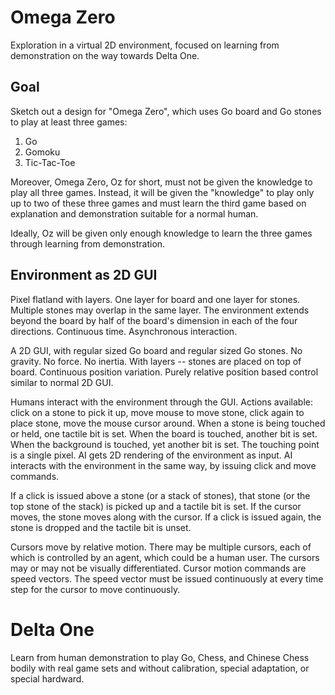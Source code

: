 # Omega Zero

Exploration in a virtual 2D environment, focused on learning from demonstration on the way towards Delta One.

## Goal

Sketch out a design for "Omega Zero", which uses Go board and Go stones to play at least three games:

1. Go
2. Gomoku
3. Tic-Tac-Toe

Moreover, Omega Zero, Oz for short, must not be given the knowledge to play all three games. Instead, it will be given the "knowledge" to play only up to two of these three games and must learn the third game based on explanation and demonstration suitable for a normal human.

Ideally, Oz will be given only enough knowledge to learn the three games through learning from demonstration.

## Environment as 2D GUI

Pixel flatland with layers. One layer for board and one layer for stones. Multiple stones may overlap in the same layer. The environment extends beyond the board by half of the board's dimension in each of the four directions. Continuous time. Asynchronous interaction.

A 2D GUI, with regular sized Go board and regular sized Go stones. No gravity. No force. No inertia. With layers -- stones are placed on top of board. Continuous position variation. Purely relative position based control similar to normal 2D GUI.

Humans interact with the environment through the GUI. Actions available: click on a stone to pick it up, move mouse to move stone, click again to place stone, move the mouse cursor around. When a stone is being touched or held, one tactile bit is set. When the board is touched, another bit is set. When the background is touched, yet another bit is set. The touching point is a single pixel. AI gets 2D rendering of the environment as input. AI interacts with the environment in the same way, by issuing click and move commands.

If a click is issued above a stone (or a stack of stones), that stone (or the top stone of the stack) is picked up and a tactile bit is set. If the cursor moves, the stone moves along with the cursor. If a click is issued again, the stone is dropped and the tactile bit is unset.

Cursors move by relative motion. There may be multiple cursors, each of which is controlled by an agent, which could be a human user. The cursors may or may not be visually differentiated. Cursor motion commands are speed vectors. The speed vector must be issued continuously at every time step for the cursor to move continuously.



# Delta One

Learn from human demonstration to play Go, Chess, and Chinese Chess bodily with real game sets and without calibration, special adaptation, or special hardward.


